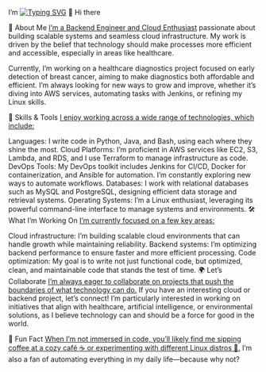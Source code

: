 I’m <a href="https://github.com/yourusername" target="_blank"><img src="https://readme-typing-svg.herokuapp.com?font=Fira+Code&weight=500&size=25&pause=1000&color=F75459&center=false&vCenter=true&width=435&lines=Judy.G!;Backend+%26+Cloud+Engineer" alt="Typing SVG" /></a>
👋 Hi there

🚀 About Me
<ins>I’m a Backend Engineer and Cloud Enthusiast</ins> passionate about building scalable systems and seamless cloud infrastructure. My work is driven by the belief that technology should make processes more efficient and accessible, especially in areas like healthcare.

Currently, I’m working on a healthcare diagnostics project focused on early detection of breast cancer, aiming to make diagnostics both affordable and efficient. I’m always looking for new ways to grow and improve, whether it’s diving into AWS services, automating tasks with Jenkins, or refining my Linux skills.

🔧 Skills & Tools
<ins>I enjoy working across a wide range of technologies, which include:</ins>

Languages: I write code in Python, Java, and Bash, using each where they shine the most.
Cloud Platforms: I’m proficient in AWS services like EC2, S3, Lambda, and RDS, and I use Terraform to manage infrastructure as code.
DevOps Tools: My DevOps toolkit includes Jenkins for CI/CD, Docker for containerization, and Ansible for automation. I’m constantly exploring new ways to automate workflows.
Databases: I work with relational databases such as MySQL and PostgreSQL, designing efficient data storage and retrieval systems.
Operating Systems: I’m a Linux enthusiast, leveraging its powerful command-line interface to manage systems and environments.
🛠 What I’m Working On
<ins>I’m currently focused on a few key areas:</ins>

Cloud infrastructure: I’m building scalable cloud environments that can handle growth while maintaining reliability.
Backend systems: I’m optimizing backend performance to ensure faster and more efficient processing.
Code optimization: My goal is to write not just functional code, but optimized, clean, and maintainable code that stands the test of time.
🌍 Let’s Collaborate
<ins>I’m always eager to collaborate on projects that push the boundaries of what technology can do.</ins> If you have an interesting cloud or backend project, let’s connect! I’m particularly interested in working on initiatives that align with healthcare, artificial intelligence, or environmental solutions, as I believe technology can and should be a force for good in the world.

💬 Fun Fact
<ins>When I’m not immersed in code, you’ll likely find me sipping coffee at a cozy café ☕ or experimenting with different Linux distros 🐧.</ins> I’m also a fan of automating everything in my daily life—because why not?
